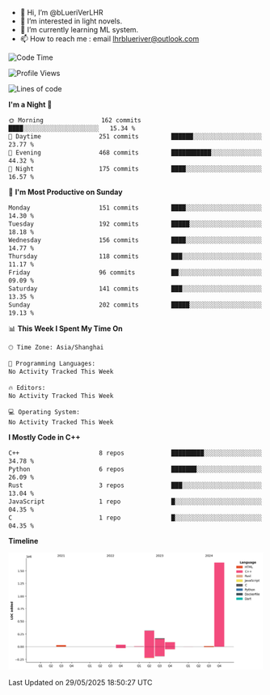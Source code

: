 - 👋 Hi, I’m @bLueriVerLHR
- 👀 I’m interested in light novels.
- 🌱 I’m currently learning ML system.
- 📫 How to reach me : email lhrblueriver@outlook.com

<!--START_SECTION:waka-->
![Code Time](http://img.shields.io/badge/Code%20Time-345%20hrs%2018%20mins-blue)

![Profile Views](http://img.shields.io/badge/Profile%20Views-0-blue)

![Lines of code](https://img.shields.io/badge/From%20Hello%20World%20I%27ve%20Written-2.3%20million%20lines%20of%20code-blue)

**I'm a Night 🦉** 

```text
🌞 Morning                162 commits         ████░░░░░░░░░░░░░░░░░░░░░   15.34 % 
🌆 Daytime                251 commits         ██████░░░░░░░░░░░░░░░░░░░   23.77 % 
🌃 Evening                468 commits         ███████████░░░░░░░░░░░░░░   44.32 % 
🌙 Night                  175 commits         ████░░░░░░░░░░░░░░░░░░░░░   16.57 % 
```
📅 **I'm Most Productive on Sunday** 

```text
Monday                   151 commits         ████░░░░░░░░░░░░░░░░░░░░░   14.30 % 
Tuesday                  192 commits         █████░░░░░░░░░░░░░░░░░░░░   18.18 % 
Wednesday                156 commits         ████░░░░░░░░░░░░░░░░░░░░░   14.77 % 
Thursday                 118 commits         ███░░░░░░░░░░░░░░░░░░░░░░   11.17 % 
Friday                   96 commits          ██░░░░░░░░░░░░░░░░░░░░░░░   09.09 % 
Saturday                 141 commits         ███░░░░░░░░░░░░░░░░░░░░░░   13.35 % 
Sunday                   202 commits         █████░░░░░░░░░░░░░░░░░░░░   19.13 % 
```


📊 **This Week I Spent My Time On** 

```text
🕑︎ Time Zone: Asia/Shanghai

💬 Programming Languages: 
No Activity Tracked This Week

🔥 Editors: 
No Activity Tracked This Week

💻 Operating System: 
No Activity Tracked This Week
```

**I Mostly Code in C++** 

```text
C++                      8 repos             █████████░░░░░░░░░░░░░░░░   34.78 % 
Python                   6 repos             ███████░░░░░░░░░░░░░░░░░░   26.09 % 
Rust                     3 repos             ███░░░░░░░░░░░░░░░░░░░░░░   13.04 % 
JavaScript               1 repo              █░░░░░░░░░░░░░░░░░░░░░░░░   04.35 % 
C                        1 repo              █░░░░░░░░░░░░░░░░░░░░░░░░   04.35 % 
```



**Timeline**

![Lines of Code chart](https://raw.githubusercontent.com/bLueriVerLHR/bLueriVerLHR/main/assets/bar_graph.png)


 Last Updated on 29/05/2025 18:50:27 UTC
<!--END_SECTION:waka-->

